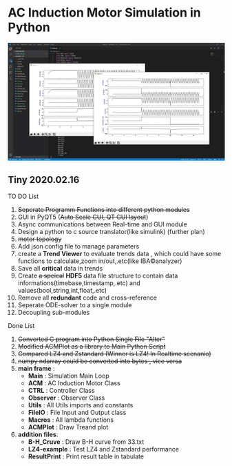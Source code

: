 # AC Induction Motor Simulation in Python
![Screenshot](./Screenshot/SeperateModules.jpg "Screenshot in vscode")
## Tiny 2020.02.16
TO DO List
1) ~~Seperate Programm Functions into different python modules~~
2) GUI in PyQT5 (~~Auto Scale GUI, QT GUI layout~~)
3) Async communications between Real-time and GUI module
4) Design a python to c source translator(like simulink) (further plan)
5) ~~motor topology~~
6) Add json config file to manage parameters
7) create a **Trend Viewer** to evaluate trends data , which could have some functions to calculate,zoom in/out,.etc(like IBA©analyzer)
8) Save all **critical** data in trends
9) Create ~~a speical~~ **HDF5** data file structure to contain data informations(timebase,timestamp,.etc) and values(bool,string,int,float,.etc)
10) Remove all **redundant** code and cross-reference
11) Seperate ODE-solver to a single module
12) Decoupling sub-modules

Done List
1) ~~Converted C program into Python Single File "Alter"~~
2) ~~Modified ACMPlot as a library to Main Python Script~~
3) ~~Compared LZ4 and Zstandard (Winner is LZ4! In Realtime scenanio)~~
4) ~~numpy ndarray could be converted into bytes , vice versa~~
5) **main frame** :
   * **Main** : Simulation Main Loop
   * **ACM** : AC Induction Motor Class
   * **CTRL** : Controller Class
   * **Observer** : Observer Class
   * **Utils** : All Utils imports and constants
   * **FileIO** : File Input and Output class
   * **Macros** : All lambda functions
   * **ACMPlot** : Draw Treand plot
6) **addition files**:
   * **B-H_Cruve** : Draw B-H curve from 33.txt
   * **LZ4-example** : Test LZ4 and Zstandard performance
   * **ResultPrint** : Print result table in tabulate

